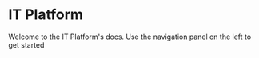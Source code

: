 # IT Platform

Welcome to the IT Platform's docs. Use the navigation panel on the left to get started
